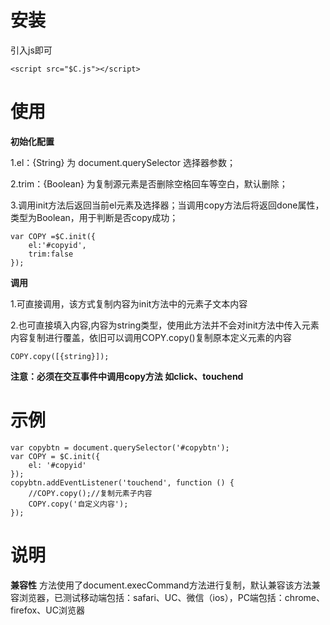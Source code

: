 
# 安装 #

引入js即可

`
    <script src="$C.js"></script>
`

# 使用 #

**初始化配置**

1.el：{String} 为 document.querySelector 选择器参数；

2.trim：{Boolean} 为复制源元素是否删除空格回车等空白，默认删除；

3.调用init方法后返回当前el元素及选择器；当调用copy方法后将返回done属性，类型为Boolean，用于判断是否copy成功；


    var COPY =$C.init({
    	el:'#copyid',
    	trim:false
    });


**调用**

1.可直接调用，该方式复制内容为init方法中的元素子文本内容

2.也可直接填入内容,内容为string类型，使用此方法并不会对init方法中传入元素内容复制进行覆盖，依旧可以调用COPY.copy()复制原本定义元素的内容

    COPY.copy([{string}]);
    
**注意：必须在交互事件中调用copy方法 如click、touchend**

# 示例 #

	var copybtn = document.querySelector('#copybtn');
	var COPY = $C.init({
		el: '#copyid'
	});
	copybtn.addEventListener('touchend', function () {
		//COPY.copy();//复制元素子内容
		COPY.copy('自定义内容');
	});

# 说明 #

**兼容性**
方法使用了document.execCommand方法进行复制，默认兼容该方法兼容浏览器，已测试移动端包括：safari、UC、微信（ios），PC端包括：chrome、firefox、UC浏览器
